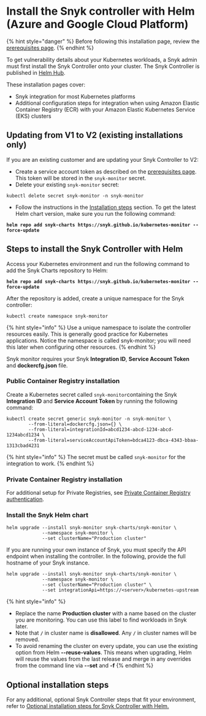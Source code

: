 # Install the Snyk controller with Helm (Azure and Google Cloud Platform)

{% hint style="danger" %}
Before following this installation page, review the [prerequisites page](prerequisites-for-snyk-controller.md).
{% endhint %}

To get vulnerability details about your Kubernetes workloads, a Snyk admin must first install the Snyk Controller onto your cluster. The Snyk Controller is published in [Helm Hub](https://hub.helm.sh/charts/snyk/snyk-monitor).

These installation pages cover:

* Snyk integration for most Kubernetes platforms
* Additional configuration steps for integration when using Amazon Elastic Container Registry (ECR) with your Amazon Elastic Kubernetes Service (EKS) clusters

## Updating from V1 to V2 (existing installations only)

If you are an existing customer and are updating your Snyk Controller to V2:

* Create a service account token as described on the [prerequisites page](prerequisites-for-snyk-controller.md). This token will be stored in the `snyk-monitor` secret.
* Delete your existing `snyk-monitor` secret:

```shell
kubectl delete secret snyk-monitor -n snyk-monitor
```

* Follow the instructions in the [Installation steps](install-the-snyk-controller-with-helm.md#installation-steps) section. To get the latest Helm chart version, make sure you run the following command:

<pre><code><strong>helm repo add snyk-charts https://snyk.github.io/kubernetes-monitor --force-update
</strong></code></pre>

## Steps to install the Snyk Controller with Helm

Access your Kubernetes environment and run the following command to add the Snyk Charts repository to Helm:

<pre><code><strong>helm repo add snyk-charts https://snyk.github.io/kubernetes-monitor --force-update
</strong></code></pre>

After the repository is added, create a unique namespace for the Snyk controller:

```
kubectl create namespace snyk-monitor
```

{% hint style="info" %}
Use a unique namespace to isolate the controller resources easily. This is generally good practice for Kubernetes applications. Notice the namespace is called snyk-monitor; you will need this later when configuring other resources.
{% endhint %}

Snyk monitor requires your Snyk **Integration ID**, **Service Account Token** and **dockercfg.json** file.

### Public Container Registry installation

Create a Kubernetes secret called `snyk-monitor`containing the Snyk **Integration ID** and **Service Account Token** by running the following command:

```
kubectl create secret generic snyk-monitor -n snyk-monitor \
        --from-literal=dockercfg.json={} \
        --from-literal=integrationId=abcd1234-abcd-1234-abcd-1234abcd1234 \
        --from-literal=serviceAccountApiToken=bdca4123-dbca-4343-bbaa-1313cbad4231
```

{% hint style="info" %}
The secret must be called `snyk-monitor` for the integration to work.
{% endhint %}

### Private Container Registry installation

For additional setup for Private Registries, see [Private Container Registry authentication](private-container-registry-authentication.md).

### Install the Snyk Helm chart

```
helm upgrade --install snyk-monitor snyk-charts/snyk-monitor \
             --namespace snyk-monitor \
             --set clusterName="Production cluster"
```

If you are running your own instance of Snyk, you must specify the API endpoint when installing the controller. In the following, provide the full hostname of your Snyk instance.

```
helm upgrade --install snyk-monitor snyk-charts/snyk-monitor \
             --namespace snyk-monitor \
             --set clusterName="Production cluster" \
             --set integrationApi=https://<server>/kubernetes-upstream
```

{% hint style="info" %}
* Replace the name **Production cluster** with a name based on the cluster you are monitoring. You can use this label to find workloads in Snyk later.
* Note that **`/`** in cluster name is **disallowed**. Any **`/`** in cluster names will be removed.
* To avoid renaming the cluster on every update, you can use the existing option from Helm **--reuse-values**. This means when upgrading, Helm will reuse the values from the last release and merge in any overrides from the command line via **--set** and **-f**
{% endhint %}

## Optional installation steps

For any additional, optional Snyk Controller steps that fit your environment, refer to [Optional installation steps for Snyk Controller with Helm](optional-installation-steps-for-snyk-controller-with-helm.md)[.](optional-installation-steps-for-snyk-controller-with-helm.md)
